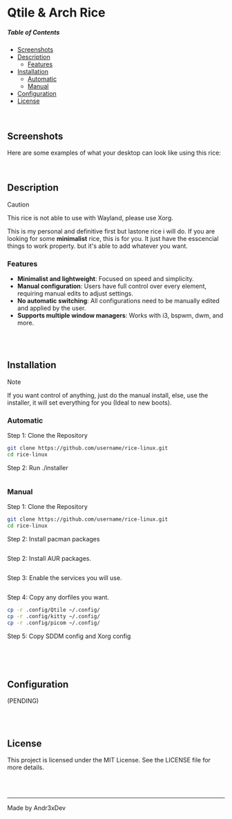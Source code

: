 # Qtile & Arch Rice

##### Table of Contents
- [Screenshots](#screenshots)
- [Description](#description)
  - [Features](#features)
- [Installation](#installation)
  - [Automatic](#automatic)
  - [Manual](#manual)
- [Configuration](#configuration)
- [License](#license)

</br>

## Screenshots
Here are some examples of what your desktop can look like using this rice:

</br>

## Description
> [!CAUTION]
> This rice is not able to use with Wayland, please use Xorg.

This is my personal and definitive first but lastone rice i will do.
If you are looking for some **minimalist** rice, this is for you. It just have the esscencial things to work property. but it's able to add whatever you want.

### Features
- **Minimalist and lightweight**: Focused on speed and simplicity.
- **Manual configuration**: Users have full control over every element, requiring manual edits to adjust settings.
- **No automatic switching**: All configurations need to be manually edited and applied by the user.
- **Supports multiple window managers**: Works with i3, bspwm, dwm, and more.

</br>
</br>

## Installation
> [!NOTE]
> If you want control of anything, just do the manual install, else, use the installer, it will set everything for you (Ideal to new boots).

### Automatic
Step 1: Clone the Repository

```bash
git clone https://github.com/username/rice-linux.git
cd rice-linux
```

Step 2: Run ./installer
```bash

```

### Manual
Step 1: Clone the Repository

```bash
git clone https://github.com/username/rice-linux.git
cd rice-linux
```

Step 2: Install pacman packages
``` bash

```

Step 2: Install AUR packages.
``` bash

```

Step 3: Enable the services you will use.
``` bash

```

Step 4: Copy any dorfiles you want.
``` bash
cp -r .config/Qtile ~/.config/
cp -r .config/kitty ~/.config/
cp -r .config/picom ~/.config/
```

Step 5: Copy SDDM config and Xorg config
``` bash

```

</br>
</br>

## Configuration
(PENDING)

</br>
</br>

## License
This project is licensed under the MIT License. See the LICENSE file for more details.

</br>
</br>

---
Made by Andr3xDev
